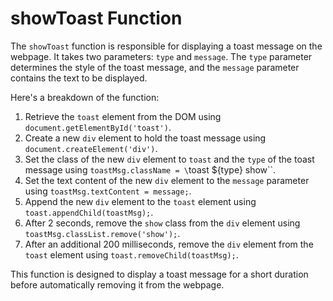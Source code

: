 # showToast Function

The `showToast` function is responsible for displaying a toast message on the webpage. It takes two parameters: `type` and `message`. The `type` parameter determines the style of the toast message, and the `message` parameter contains the text to be displayed.

Here's a breakdown of the function:

1. Retrieve the `toast` element from the DOM using `document.getElementById('toast')`.
2. Create a new `div` element to hold the toast message using `document.createElement('div')`.
3. Set the class of the new `div` element to `toast` and the `type` of the toast message using `toastMsg.className = \`toast ${type} show\``.
4. Set the text content of the new `div` element to the `message` parameter using `toastMsg.textContent = message;`.
5. Append the new `div` element to the `toast` element using `toast.appendChild(toastMsg);`.
6. After 2 seconds, remove the `show` class from the `div` element using `toastMsg.classList.remove('show');`.
7. After an additional 200 milliseconds, remove the `div` element from the `toast` element using `toast.removeChild(toastMsg);`.

This function is designed to display a toast message for a short duration before automatically removing it from the webpage.